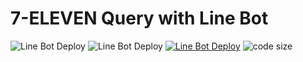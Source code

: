 # 7-ELEVEN Query with Line Bot

![Line Bot Deploy](https://img.shields.io/github/stars/charliewei0716/Line-Bot-711?style=social) ![Line Bot Deploy](https://img.shields.io/github/forks/charliewei0716/Line-Bot-711?style=social)
[![Line Bot Deploy](https://github.com/charliewei0716/Line-Bot-711/actions/workflows/line_bot.yml/badge.svg)](https://github.com/charliewei0716/Line-Bot-711/actions/workflows/line_bot.yml)
![code size](https://img.shields.io/github/languages/code-size/charliewei0716/Line-Bot-711)
